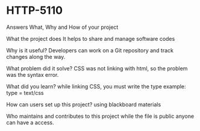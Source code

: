 # HTTP-5110

Answers What, Why and How of your project

What the project does
It helps to share and manage software codes

Why is it useful?
Developers can work on a Git repository  and track changes along the way.

What problem did it solve?
CSS was not linking with html, so the problem was the syntax error.

What did you learn?
while linking CSS, you must write the type example: type = text/css

How can users set up this project?
using blackboard materials

Who maintains and contributes to this project
while the file is public anyone can have a access.
